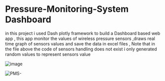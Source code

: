 
# Pressure-Monitoring-System Dashboard
in this project i used Dash plotly framework to build a Dashboard based web app , this app monitor the values of wireless pressure sensors ,draws real time graph of sensors values and save the data in excel files , Note that in the file above the code of sensors handling does not exist i only generated random values to represent sensors value 

![image](https://drive.google.com/uc?export=view&id=1H996Vzg4QV7d6u2eh5ek2L3yycRSIQ_c)

![PMS-](https://user-images.githubusercontent.com/85415062/131397724-5afcf58a-3cdc-42ed-bf58-c62bb416b4aa.PNG)


 
